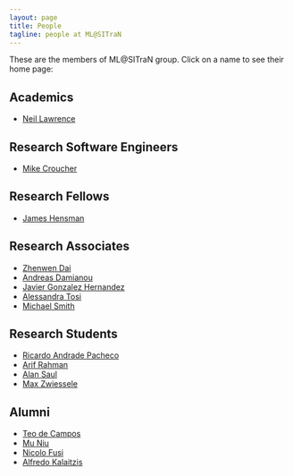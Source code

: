 ```yaml
---
layout: page
title: People
tagline: people at ML@SITraN
---
```


These are the members of ML@SITraN group. Click on a name to see their
home page:

## Academics
- [Neil Lawrence](http://inverseprobability.com/)

## Research Software Engineers

- [Mike Croucher](http://www.walkingrandomly.com/)

## Research Fellows

- [James Hensman](http://staffwww.dcs.shef.ac.uk/people/J.Hensman/)
                                                                              
## Research Associates
                              
- [Zhenwen Dai](http://www.dcs.shef.ac.uk/cgi-bin/makeperson?Z.Dai)
- [Andreas Damianou](http://staffwww.dcs.sheffield.ac.uk/people/A.Damianou/index.html)
- [Javier Gonzalez Hernandez](http://javiergonzalezh.github.io/)
- [Alessandra Tosi](http://www.cs.upc.edu/~atosi/)
- [Michael Smith](http://www.michaeltsmith.org.uk/)

## Research Students

- [Ricardo Andrade Pacheco](http://www.dcs.shef.ac.uk/cgi-bin/makeperson?R.Andrade_Pacheco)
- [Arif Rahman](http://www.dcs.shef.ac.uk/cgi-bin/makeperson?M.Rahman)
- [Alan Saul](http://www.alansaul.com/)
- [Max Zwiessele](http://staffwww.dcs.sheffield.ac.uk/people/M.Zwiessele/)


## Alumni

- [Teo de Campos](http://personal.ee.surrey.ac.uk/Personal/T.Decampos/)
- [Mu Niu](http://www.gla.ac.uk/schools/mathematicsstatistics/staff/muniu/)
- [Nicolo Fusi](http://nicolofusi.com/)
- [Alfredo Kalaitzis](https://www.ucl.ac.uk/statistics/people/alfredo-kalaitzis)
